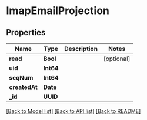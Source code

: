 # ImapEmailProjection

## Properties
Name | Type | Description | Notes
------------ | ------------- | ------------- | -------------
**read** | **Bool** |  | [optional] 
**uid** | **Int64** |  | 
**seqNum** | **Int64** |  | 
**createdAt** | **Date** |  | 
**_id** | **UUID** |  | 

[[Back to Model list]](../README#documentation-for-models) [[Back to API list]](../README#documentation-for-api-endpoints) [[Back to README]](../README)


